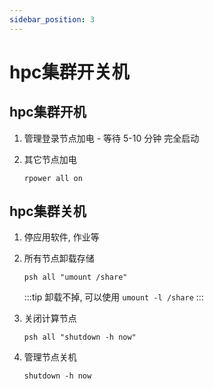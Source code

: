 ```yaml
---
sidebar_position: 3
---
```


# hpc集群开关机

## hpc集群开机

1. 管理登录节点加电 - 等待 5-10 分钟 完全启动

1. 其它节点加电

   ```:no-line-numbers
   rpower all on
   ```
## hpc集群关机

1. 停应用软件, 作业等
1. 所有节点卸载存储

   ```:no-line-numbers
   psh all "umount /share"
   ```

   :::tip
   卸载不掉, 可以使用 ``umount -l /share``
   :::

1. 关闭计算节点

   ```:no-line-numbers
   psh all "shutdown -h now"
   ```

1. 管理节点关机

   ```:no-line-numbers
   shutdown -h now
   ```
